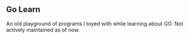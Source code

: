 ## Go Learn
An old playground of programs I toyed with while learning about GO. Not actively maintained as of now.
